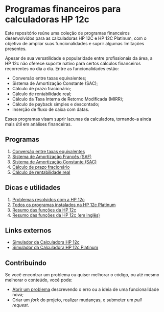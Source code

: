 # Programas financeiros para calculadoras HP 12c

Este repositório reúne uma coleção de programas financeiros desenvolvidos para as calculadoras HP 12C e HP 12C Platinum, com o objetivo de ampliar suas funcionalidades e suprir algumas limitações presentes.

Apesar de sua versatilidade e popularidade entre profissionais da área, a HP 12c não oferece suporte nativo para certos cálculos financeiros recorrentes no dia a dia. Entre as funcionalidades estão:
- Conversão entre taxas equivalentes;
- Sistema de Amortização Constante (SAC);
- Cálculo de prazo fracionário;
- Cálculo de rentabilidade real;
- Cálculo da Taxa Interna de Retorno Modificada (MIRR);
- Cálculo de payback simples e descontado;
- Inserção de fluxo de caixa com datas.

Esses programas visam suprir lacunas da calculadora, tornando-a ainda mais útil em análises financeiras.

## Programas

1. [Conversão entre taxas equivalentes](./src/01-taxas-equivalentes.md)
2. [Sistema de Amortização Francês (SAF)](./src/02-tabela-price.md)
3. [Sistema de Amortização Constante (SAC)](./src/03-tabela-sac.md)
4. [Cálculo de prazo fracionário](./src/04-prazo-fracionario.md)
5. [Cálculo de rentabilidade real](./src/05-rentabilidade-real.md)

## Dicas e utilidades

1. [Problemas resolvidos com a HP 12c](./src/99-problemas-resolvidos.md)
2. [Todos os programas instalados na HP 12c Platinum](./src/99-todos-programas.md)
4. [Resumo das funções da HP 12c](./src/99-cheat-sheet-pt.md)
5. [Resumo das funções da HP 12c (em inglês)](./src/99-cheat-sheet.md)

## Links externos

- [Simulador da Calculadora HP 12c](https://stendec.io/ctb/rpn_fin.html)
- [Simulador da Calculadora HP 12c Platinum](https://stendec.io/ctb/rpn_finp.html)

## Contribuindo

Se você encontrar um problema ou quiser melhorar o código, ou até mesmo melhorar o conteúdo, você pode:

- [Abrir um problema](https://github.com/cfgnunes/hp12c/issues/new) descrevendo o erro ou a ideia de uma funcionalidade nova;
- Criar um _fork_ do projeto, realizar mudanças, e submeter um _pull request_.
